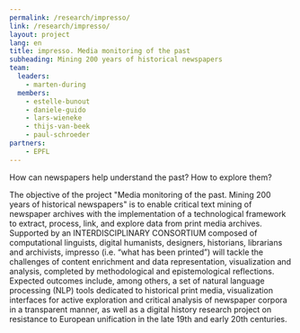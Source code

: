 ```yaml
---
permalink: /research/impresso/
link: /research/impresso/
layout: project
lang: en
title: impresso. Media monitoring of the past
subheading: Mining 200 years of historical newspapers
team:
  leaders:
    - marten-during
  members:
    - estelle-bunout
    - daniele-guido
    - lars-wieneke
    - thijs-van-beek
    - paul-schroeder
partners:
    - EPFL
---
```


How can newspapers help understand the past? How to explore them?

<!-- more -->

The objective of the project "Media monitoring of the past. Mining 200 years of historical newspapers" is to enable critical text mining of newspaper archives with the implementation of a technological framework to extract, process, link, and explore data from print media archives. Supported by an INTERDISCIPLINARY CONSORTIUM composed of computational linguists, digital humanists, designers, historians, librarians and archivists, impresso (i.e. “what has been printed”) will tackle the challenges of content enrichment and data representation, visualization and analysis, completed by methodological and epistemological reflections. Expected outcomes include, among others, a set of natural language processing (NLP) tools dedicated to historical print media, visualization interfaces for active exploration and critical analysis of newspaper corpora in a transparent manner, as well as a digital history research project on resistance to European unification in the late 19th and early 20th centuries.
